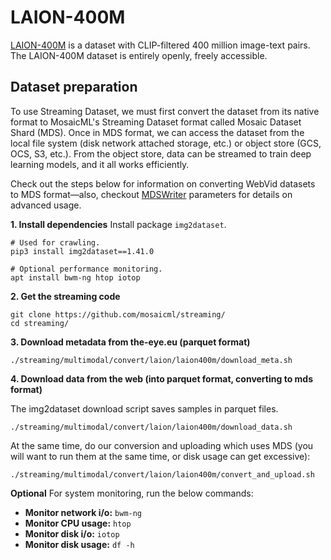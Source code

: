 # LAION-400M
[LAION-400M](https://laion.ai/blog/laion-400-open-dataset/) is a dataset with CLIP-filtered 400 million image-text pairs. The LAION-400M dataset is entirely openly, freely accessible.
## Dataset preparation

To use Streaming Dataset, we must first convert the dataset from its native format to MosaicML's Streaming Dataset format called Mosaic Dataset Shard (MDS). Once in MDS format, we can access the dataset from the local file system (disk network attached storage, etc.) or object store (GCS, OCS, S3, etc.). From the object store, data can be streamed to train deep learning models, and it all works efficiently.

Check out the steps below for information on converting WebVid datasets to MDS format—also, checkout [MDSWriter](https://streaming.docs.mosaicml.com/en/latest/api_reference/generated/streaming.MDSWriter.html) parameters for details on advanced usage.

**1. Install dependencies**
Install package `img2dataset`.
<!--pytest.mark.skip-->
```
# Used for crawling.
pip3 install img2dataset==1.41.0

# Optional performance monitoring.
apt install bwm-ng htop iotop
```

**2. Get the streaming code**
<!--pytest.mark.skip-->
```
git clone https://github.com/mosaicml/streaming/
cd streaming/
```

**3. Download metadata from the-eye.eu (parquet format)**
<!--pytest.mark.skip-->
```
./streaming/multimodal/convert/laion/laion400m/download_meta.sh
```

**4. Download data from the web (into parquet format, converting to mds format)**

The img2dataset download script saves samples in parquet files.
<!--pytest.mark.skip-->
```
./streaming/multimodal/convert/laion/laion400m/download_data.sh
```

At the same time, do our conversion and uploading which uses MDS (you will want to run them at the same time, or disk usage can get excessive):
<!--pytest.mark.skip-->
```
./streaming/multimodal/convert/laion/laion400m/convert_and_upload.sh
```

**Optional**
For system monitoring, run the below commands:

- **Monitor network i/o:** `bwm-ng`
- **Monitor CPU usage:** `htop`
- **Monitor disk i/o:** `iotop`
- **Monitor disk usage:** `df -h`
